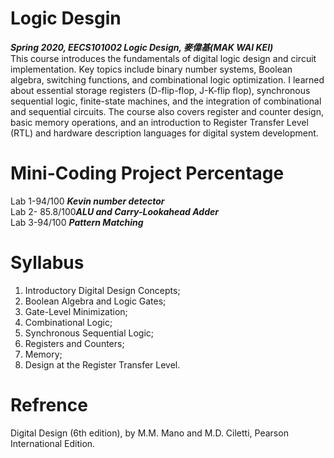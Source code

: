# Logic Desgin<br/>
***Spring 2020, EECS101002 Logic Design, 麥偉基(MAK WAI KEI)***<br/>
This course introduces the fundamentals of digital logic design and circuit implementation. Key topics include binary number systems, Boolean algebra, switching functions, and combinational logic optimization. I learned about essential storage registers (D-flip-flop, J-K-flip flop), synchronous sequential logic, finite-state machines, and the integration of combinational and sequential circuits. The course also covers register and counter design, basic memory operations, and an introduction to Register Transfer Level (RTL) and hardware description languages for digital system development.

# Mini-Coding Project Percentage
Lab 1-94/100 ***Kevin number detector***<br/>
Lab 2- 85.8/100***ALU and Carry-Lookahead Adder***<br/>
Lab 3-94/100 ***Pattern Matching***<br/>

# Syllabus
1. Introductory Digital Design Concepts;
2. Boolean Algebra and Logic Gates;
3. Gate-Level Minimization;
4. Combinational Logic;
5. Synchronous Sequential Logic;
6. Registers and Counters;
7. Memory;
8. Design at the Register Transfer Level.

# Refrence
Digital Design (6th edition),
by M.M. Mano and M.D. Ciletti, Pearson International Edition.
